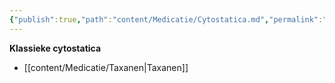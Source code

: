 ```yaml
---
{"publish":true,"path":"content/Medicatie/Cytostatica.md","permalink":"/content/medicatie/cytostatica/","title":"Cytostatica","tags":["Medicatie/Cytostatica"]}
---
```





**Klassieke cytostatica**
- [[content/Medicatie/Taxanen\|Taxanen]]